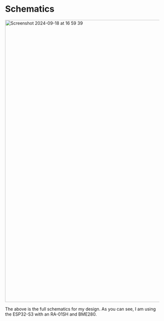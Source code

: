 # Schematics

<img width="924" alt="Screenshot 2024-09-18 at 16 59 39" src="https://github.com/user-attachments/assets/485f2e26-3b85-4681-b59c-e9746f686236">

The above is the full schematics for my design. As you can see, I am using the ESP32-S3 with an RA-01SH and BME280.
